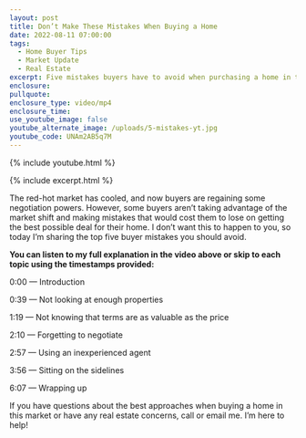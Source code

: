 ```yaml
---
layout: post
title: Don’t Make These Mistakes When Buying a Home
date: 2022-08-11 07:00:00
tags:
  - Home Buyer Tips
  - Market Update
  - Real Estate
excerpt: Five mistakes buyers have to avoid when purchasing a home in this market.
enclosure:
pullquote:
enclosure_type: video/mp4
enclosure_time:
use_youtube_image: false
youtube_alternate_image: /uploads/5-mistakes-yt.jpg
youtube_code: UNAm2AB5q7M
---
```

{% include youtube.html %}

{% include excerpt.html %}

The red-hot market has cooled, and now buyers are regaining some negotiation powers. However, some buyers aren’t taking advantage of the market shift and making mistakes that would cost them to lose on getting the best possible deal for their home. I don’t want this to happen to you, so today I’m sharing the top five buyer mistakes you should avoid.

**You can listen to my full explanation in the video above or skip to each topic using the timestamps provided:**

0:00 — Introduction

0:39 — Not looking at enough properties

1:19 — Not knowing that terms are as valuable as the price

2:10 — Forgetting to negotiate

2:57 — Using an inexperienced agent

3:56 — Sitting on the sidelines

6:07 — Wrapping up

If you have questions about the best approaches when buying a home in this market or have any real estate concerns, call or email me. I’m here to help\!